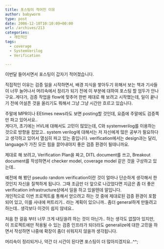 ```yaml
---
title: 포스팅이 적어진 이유
author: babyworm
type: post
date: 2006-12-10T10:10:09+00:00
url: /archives/213
categories:
  - 개인적인
tags:
  - coverage
  - SystemVerilog
  - Verification

---
```

이번달 들어서면서 포스팅이 갑자기 적어졌습니다. 

  


직접적인 이유는 검증 일을 시작하면서, 배경 지식을 쌓아두기 위해서 보는 책과 기사들이 너무 늘어나서 머리속에서 정리가 되기 전에 이 부분에 대하여 포스팅 할 엄두가 안나구요..게다가, 검증 작업을 flow에 맞추어 한번 제대로 해 보려고 시작했는데, 일이 끝나기 전에 어설픈 것을 올리기도 뭐해서 그냥 그냥 시간만 흐르고 있습니다. 

  


주말에 MPR이나 EEtimes news라도 보면 posting할 것인데, 요즘에 주말에도 검증쪽만 파고 있어서요..  
게다가, 초기에는 HVL에 대해서도 고민이 많았는데, C와 systemverilog를 이용하는 것으로 방향을 잡았고.. system verilog에 대해서는 저 자신에게 많은 공부가 필요하다고 생각하고 있어서 열심히 파고 있는 중입니다. verification에서는 design과는 달리, language가 가진 모든 힘을 끌어내야지 좋은 검증 환경이 될테니까요. 

  


제대로 해 보려고, Verification Plan을 짜고, DITL document를 쓰고, Breakout document를 작성하면서 checker model, coverage model 같은 것을 구상하고 있는데.. 

  


예전에 해 봤던 pseudo random verification이란 것이 얼마나 단순하게 생각해서 한 것인지 자신을 질책하게 됩니다. 그때 조금만 더 앞으로 나갔었다면 지금은 좀 더 좋은 verification infrastructure상에서 일을 하고 있을텐데 말입니다.  
개인적으로 이번 프로젝트를 통해서 얻으려고 하는 것 중에 제대로된 검증 환경이 포함되어 있고, 이를 사내에 퍼트리기.. 라는 계획이 있으니까.. 좀더 general하게 만들려고 하는데.. 생각보다 이것이 쉽지 않네요.. 

  


처음 한 걸음 부터 너무 크게 내딛을려 하는 것이 아닌가.. 하는 생각도 없잖아 있지만, 이 프로젝트에만 적용될 수 있는 검증 인프라가 되더라도 generalize에 대한 고민을 하면서 작성하면 나중에 확장이 좀더 쉬워지지 않을까 생각됩니다. 

  


머리속이 정리되거나, 약간 더 시간이 된다면 포스팅이 더 많아지겠지요..^^;